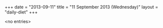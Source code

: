 +++
date = "2013-09-11"
title = "11 September 2013 (Wednesday)"
layout = "daily-diet"
+++

<p>&lt;no entries&gt;</p>